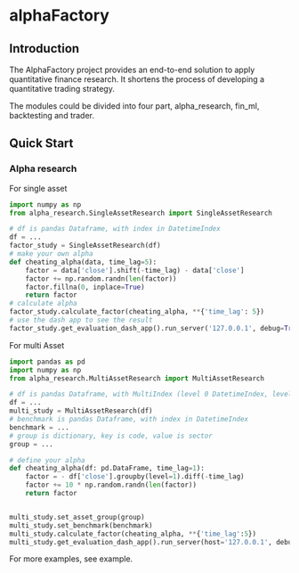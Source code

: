 # alphaFactory
## Introduction
The AlphaFactory project provides an end-to-end solution to apply quantitative finance research. 
It shortens the process of developing a quantitative trading strategy.

The modules could be divided into four part, alpha_research, fin_ml, backtesting and trader.

## Quick Start

### Alpha research

For single asset
```python
import numpy as np
from alpha_research.SingleAssetResearch import SingleAssetResearch

# df is pandas Dataframe, with index in DatetimeIndex
df = ...
factor_study = SingleAssetResearch(df)
# make your own alpha
def cheating_alpha(data, time_lag=5):
    factor = data['close'].shift(-time_lag) - data['close']
    factor += np.random.randn(len(factor))
    factor.fillna(0, inplace=True)
    return factor
# calculate alpha
factor_study.calculate_factor(cheating_alpha, **{'time_lag': 5})
# use the dash app to see the result
factor_study.get_evaluation_dash_app().run_server('127.0.0.1', debug=True)

```
For multi Asset
```python
import pandas as pd
import numpy as np
from alpha_research.MultiAssetResearch import MultiAssetResearch

# df is pandas Dataframe, with MultiIndex (level 0 DatetimeIndex, level 1 Asset Code)
df = ...
multi_study = MultiAssetResearch(df)
# benchmark is pandas Dataframe, with index in DatetimeIndex
benchmark = ...
# group is dictionary, key is code, value is sector
group = ...

# define your alpha
def cheating_alpha(df: pd.DataFrame, time_lag=1):
    factor = - df['close'].groupby(level=1).diff(-time_lag)
    factor += 10 * np.random.randn(len(factor))
    return factor


multi_study.set_asset_group(group)
multi_study.set_benchmark(benchmark)
multi_study.calculate_factor(cheating_alpha, **{'time_lag':5})
multi_study.get_evaluation_dash_app().run_server(host='127.0.0.1', debug=True)


```

For more examples, see example.